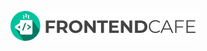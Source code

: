 ![Logo](https://raw.githubusercontent.com/cutioluis/Frontend-Cafe/master/src/assets/static/logo-cafe.png)
